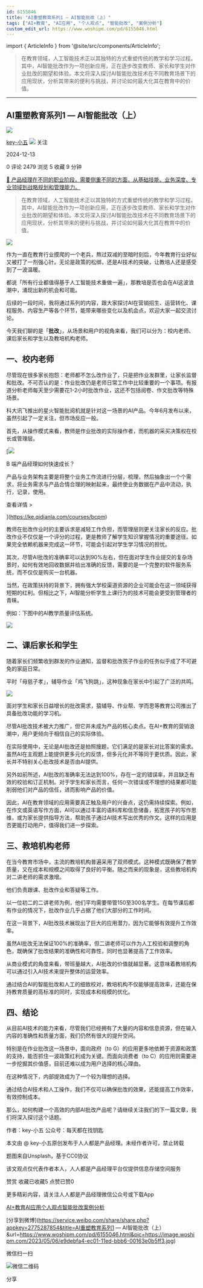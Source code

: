 ```yaml
---
id: 6155046
title: "AI重塑教育系列1 — AI智能批改（上）"
tags: ["AI+教育", "AI应用", "个人观点", "智能批改", "案例分析"]
custom_edit_url: https://www.woshipm.com/pd/6155046.html
---
```

import { ArticleInfo } from '@site/src/components/ArticleInfo';

<ArticleInfo
    author="key-小五"
    authorLink="https://www.woshipm.com/u/187773"
    published="2024-12-13"
    views={2479}
    comments={0}
    collects={5}
/>

> 在教育领域，人工智能技术正以其独特的方式重塑传统的教学和学习过程。其中，AI智能批改作为一项创新应用，正在逐步改变教师、家长和学生对作业批改的期望和体验。本文将深入探讨AI智能批改技术在不同教育场景下的应用现状，分析其带来的便利与挑战，并讨论如何最大化其在教育中的价值。

---

## AI重塑教育系列1 — AI智能批改（上）

[![](https://image.woshipm.com/wp-files/2020/04/dSX38rBccEwBM9aKOapP.jpg!/both/72x72)](https://www.woshipm.com/u/187773)

[key-小五](https://www.woshipm.com/u/187773) ![](https://static.woshipm.com/tag/1101_1@2x.png) 关注

2024-12-13

0 评论 2479 浏览 5 收藏 9 分钟

[🔗 产品经理在不同的职业阶段，需要侧重不同的方面，从基础技能、业务深度、专业领域到战略规划和管理能力。](https://ke.qidianla.com/courses/90pm)

> 在教育领域，人工智能技术正以其独特的方式重塑传统的教学和学习过程。其中，AI智能批改作为一项创新应用，正在逐步改变教师、家长和学生对作业批改的期望和体验。本文将深入探讨AI智能批改技术在不同教育场景下的应用现状，分析其带来的便利与挑战，并讨论如何最大化其在教育中的价值。

![](https://image.woshipm.com/2023/05/06/e9debfa4-ec01-11ed-bbb6-00163e0b5ff3.jpg)

作为一直在教育行业摸爬的一个老兵，熬过双减的至暗时刻后，今年教育行业好似又被打了一剂强心针。无论是政策的松绑，还是AI技术的突破，让教培人还是感受到了一波温暖。

都说「所有行业都值得基于人工智能技术重做一遍」，那教培是否也会在AI这波浪潮中，涌现出新的机会和可能。

后续的一段时间，我将通过系列的内容，跟大家探讨AI在营销招生、运营转化、课程服务、内容生产等各个环节，能带来哪些变化以及机会点，欢迎大家一起交流讨论。

今天我们聊的是「**批改**」，从场景和用户的视角来看，我们可以分为：校内老师、课后家长和学生以及教培机构老师。

## 一、校内老师

尽管现在很多家长抱怨：老师都不怎么改作业了，只是把作业发群里，让家长监督和批改。不可否认的是：作业批改仍是老师日常工作中比较重要的一个事项。有报道分析老师每天至少需要花1-2小时批改作业，这还不包括阅卷、作文批改等特殊场景。

科大讯飞推出的星火智能批阅机就是针对这一场景的AI产品。今年6月发布以来，虽然引起了一定关注，但市场反应一般。

首先，从操作模式来看，教师是作业批改的实际操作者，而机器的采买决策权在校长或管理层。

[![](https://image.woshipm.com/2023/08/02/a53a469e-30e3-11ee-88e7-00163e0b5ff3.png)

B 端产品经理如何快速成长？

产品与业务架构主要是将整个业务工作流进行分层，梳理，然后抽象出一个个需求，将业务需求与产品合情合理的映射起来，最终使业务数据在产品中流动，执行，记录，使用。

查看详情 >

](https://ke.qidianla.com/courses/bcpm)

教师在批改作业时的主要诉求是减轻工作负担，而管理层则更关注家长的反应。批改作业不仅仅是一个评分的过程，更是教师了解学生知识掌握情况的重要途径。如果完全依赖机器来完成这一环节，可能会引起对学生学习情况的担忧。

其次，尽管AI批改的准确率可以达到90%左右，但在面对学生作业提交的复杂场景时，如何有效地回收数据并给出准确的反馈，需要的是一个完整的软件服务系统，而不仅仅是购买一台机器。

当然，在政策扶持的背景下，拥有强大学校渠道资源的企业可能会在这一领域获得短期的红利。但相比之下，AI智能分析学生上课行为的技术可能会更受到管理者的青睐。

例如：下图中的AI教学质量评估系统。

![](https://image.woshipm.com/2024/12/12/edcfa486-b859-11ef-8267-00163e1bca14.jpg)

## 二、课后家长和学生

随着家长们频繁收到群发的作业通知，监督和批改孩子作业的任务似乎成了不可避免的家庭日常。

平时「母慈子孝」，辅导作业「鸡飞狗跳」，这种现象在家长中引起了广泛的共鸣。

![](https://image.woshipm.com/2024/12/12/f6c121f0-b859-11ef-abf9-00163e1bca14.jpg)

面对学生和家长日益增长的批改需求，猿辅导、作业帮、学而思等教育公司推出了具备批改功能的学习机。

尽管AI批改技术被大力推广，但它并未成为产品的核心卖点。在AI+教育的营销浪潮中，用户更倾向于相信自己的实际体验。

在实际使用中，无论是AI批改还是拍照搜题，它们满足的是家长对比答案的需求。虽然AI在主观题上能提供更多元化的反馈，但多元化并不等同于更优质。因此，家长并不特别关心批改技术是否由AI提供。

另外如前所述，AI批改的准确率无法达到100%，存在一定的错误率，并且缺乏有效的校验和订正机制。对于学生和家长而言，任何一次错误或不理想的结果都可能削弱他们对产品的信任，进而影响产品的价值。

因此，AI在教育领域的应用需要真正触及用户的兴奋点，这仍需持续探索。例如，在作文或英语写作方面，AI可以通过丰富的语料库和信息储备，拓宽孩子的写作思维，或为家长提供指导方法，帮助孩子通过AI技术写出优秀的作文。这样的应用是否更能打动用户，值得我们进一步探索。

## 三、教培机构老师

在当今教育市场中，主流的教培机构普遍采用了双师模式。这种模式既确保了教学质量，又在成本和规模之间取得了良好的平衡。随之而来的现象是，这些教培机构对二讲老师的需求激增。

他们负责跟课、批改作业和答疑等工作。

以一位初二的二讲老师为例，他们平均需要带管150至300名学生。在每节课后都有作业的情况下，批改作业几乎占据了他们大部分的工作时间。

在这一背景下，AI批改技术展现出了巨大的应用潜力，因为它能够有效提升工作效率。

虽然AI批改无法保证100%的准确率，但二讲老师可以作为人工校验和调整的角色，既确保了批改结果的准确性和可靠性，同时也显著提高了工作效率。

从商业模式的角度来看，带班量越大，AI批改的价值就越显著。这意味着教培机构可以通过引入AI技术来提升整体的运营效率。

通过结合AI的智能批改和人工的细致校对，教培机构不仅能够提高效率，还能在保持教育质量的高标准的同时，实现成本和规模的优化。

## 四、结论

从目前AI技术的能力来看，尽管我们已经拥有了大量的内容和信息资源，但在输入内容的准确性和质量方面，我们仍然有很大的提升空间。

特别是在作业批改这一场景中，面向政府（to G）的应用更多地依赖于资源和政策的支持，能否抓住一波政策红利成为关键。而面向消费者（to C）的应用则需要进一步挖掘其价值感，目前还难以成为用户选择的核心理由。

在这种情况下，内部提效成为了一个较为理想的选择。

通过结合AI技术和人工操作，我们不仅可以确保批改的效果，还能提高工作效率，有效控制成本。

那么，如何构建一个高效的内部AI批改产品呢？请继续关注我们的下一篇文章，我们将深入探讨这个话题。

作者：key-小五 公众号：每天都在找钥匙

本文由 @ key-小五原创发布于人人都是产品经理。未经作者许可，禁止转载

题图来自Unsplash，基于CC0协议

该文观点仅代表作者本人，人人都是产品经理平台仅提供信息存储空间服务

赞赏 收藏已收藏5 点赞已赞0

更多精彩内容，请关注人人都是产品经理微信公众号或下载App

[AI+教育](https://www.woshipm.com/tag/ai%e6%95%99%e8%82%b2)[AI应用](https://www.woshipm.com/tag/ai%e5%ba%94%e7%94%a8)[个人观点](https://www.woshipm.com/tag/%e4%b8%aa%e4%ba%ba%e8%a7%82%e7%82%b9)[智能批改](https://www.woshipm.com/tag/%e6%99%ba%e8%83%bd%e6%89%b9%e6%94%b9)[案例分析](https://www.woshipm.com/tag/%e6%a1%88%e4%be%8b%e5%88%86%e6%9e%90)

[分享到微博](https://service.weibo.com/share/share.php?appkey=2775287854&title=AI重塑教育系列1 — AI智能批改（上）&url=https://www.woshipm.com/pd/6155046.html&pic=https://image.woshipm.com/2023/05/06/e9debfa4-ec01-11ed-bbb6-00163e0b5ff3.jpg)

微信扫一扫

![微信二维码](https://api.pwmqr.com/qrcode/create/?url=https://www.woshipm.com/pd/6155046.html)

分享